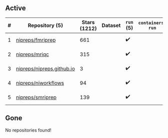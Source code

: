 ## Active
| # | Repository (5) | Stars (1212) | Dataset | `run` (5) | `containers-run` | Last Modified |
| --- | --- | --- | --- | --- | --- | --- |
| 1 | [nipreps/fmriprep](https://github.com/nipreps/fmriprep) | 661 |  | :heavy_check_mark: |  | 2025-03-25 21:07:50+00:00 |
| 2 | [nipreps/mriqc](https://github.com/nipreps/mriqc) | 315 |  | :heavy_check_mark: |  | 2025-02-04 09:31:07+00:00 |
| 3 | [nipreps/nipreps.github.io](https://github.com/nipreps/nipreps.github.io) | 3 |  | :heavy_check_mark: |  | 2025-02-05 14:43:34+00:00 |
| 4 | [nipreps/niworkflows](https://github.com/nipreps/niworkflows) | 94 |  | :heavy_check_mark: |  | 2025-03-20 14:01:25+00:00 |
| 5 | [nipreps/smriprep](https://github.com/nipreps/smriprep) | 139 |  | :heavy_check_mark: |  | 2025-03-07 14:28:09+00:00 |

## Gone
No repositories found!

